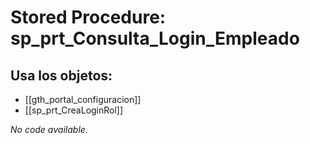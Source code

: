 # Stored Procedure: sp_prt_Consulta_Login_Empleado

## Usa los objetos:
- [[gth_portal_configuracion]]
- [[sp_prt_CreaLoginRol]]

*No code available.*
